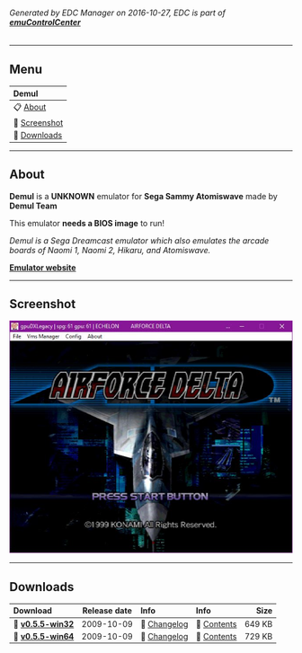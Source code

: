 ###### Generated by EDC Manager on 2016-10-27, EDC is part of [**emuControlCenter**](https://github.com/PhoenixInteractiveNL/emuControlCenter/wiki)
***
## Menu
| **Demul** |
|:---------|
| :clipboard: [About](#about) |
| :sunrise: [Screenshot](#screenshot) |
| :floppy_disk: [Downloads](#downloads) |
***
## About
**Demul** is a **UNKNOWN** emulator for **Sega Sammy Atomiswave** made by **Demul Team**

This emulator **needs a BIOS image** to run!

_Demul is a Sega Dreamcast emulator which also emulates the arcade boards of Naomi 1, Naomi 2, Hikaru, and Atomiswave._

[**Emulator website**](http://demul.emulation64.com)
***
## Screenshot
![](https://raw.githubusercontent.com/PhoenixInteractiveNL/edc-masterhook/master/downloadhooks/demul/demul_screen.jpg)
***
## Downloads
| Download | Release date  | Info       | Info       | Size       |
|:---------|:-------------:|:-----------|:-----------|-----------:|
| :floppy_disk: [**v0.5.5-win32**](https://github.com/PhoenixInteractiveNL/edc-repo0002/raw/master/demul/0.5.5-win32.7z) | 2009-10-09 | :page_facing_up: [Changelog](https://github.com/PhoenixInteractiveNL/edc-repo0002/blob/master/demul/0.5.5-win32_changelog.txt) | :mag_right: [Contents](https://github.com/PhoenixInteractiveNL/edc-repo0002/blob/master/demul/0.5.5-win32_contents.txt) | 649 KB |
| :floppy_disk: [**v0.5.5-win64**](https://github.com/PhoenixInteractiveNL/edc-repo0002/raw/master/demul/0.5.5-win64.7z) | 2009-10-09 | :page_facing_up: [Changelog](https://github.com/PhoenixInteractiveNL/edc-repo0002/blob/master/demul/0.5.5-win64_changelog.txt) | :mag_right: [Contents](https://github.com/PhoenixInteractiveNL/edc-repo0002/blob/master/demul/0.5.5-win64_contents.txt) | 729 KB |
